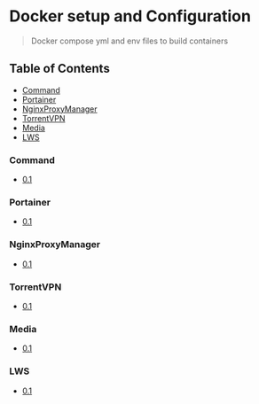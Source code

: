 # Docker setup and Configuration
> Docker compose yml and env files to build containers

## Table of Contents
* [Command](#command)
* [Portainer](#portainer)
* [NginxProxyManager](#nginxproxymanager)
* [TorrentVPN](#torrentvpn)
* [Media](#media)
* [LWS](#lws)

### Command
* [0.1]()

### Portainer
* [0.1](https://github.com/Cuates/container/tree/main/docker/portainer)

### NginxProxyManager
* [0.1](https://github.com/Cuates/container/tree/main/docker/nginxproxymanager)

### TorrentVPN
* [0.1](https://github.com/Cuates/container/tree/main/docker/torrentvpn)

### Media
* [0.1](https://github.com/Cuates/container/tree/main/docker/media)

### LWS
* [0.1](https://github.com/Cuates/container/tree/main/docker/lws)

